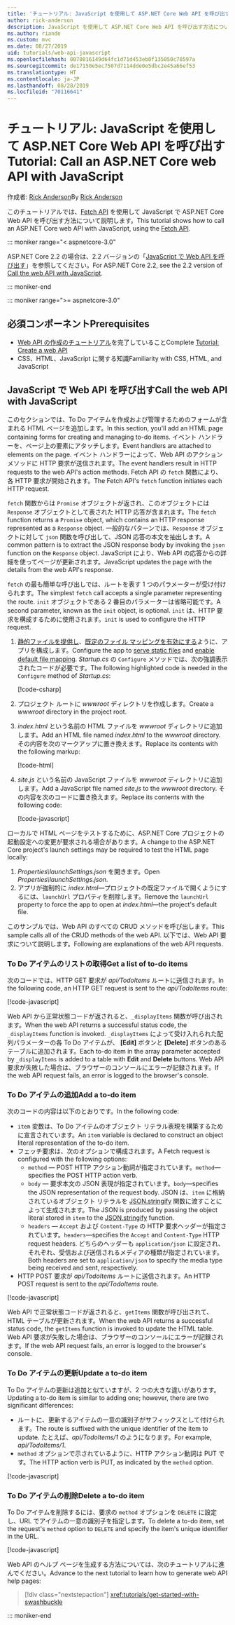 ```yaml
---
title: 'チュートリアル: JavaScript を使用して ASP.NET Core Web API を呼び出す'
author: rick-anderson
description: JavaScript を使用して ASP.NET Core Web API を呼び出す方法について説明します。
ms.author: riande
ms.custom: mvc
ms.date: 08/27/2019
uid: tutorials/web-api-javascript
ms.openlocfilehash: 0070816149d64fc1d71d453eb0f135050c78597a
ms.sourcegitcommit: de17150e5ec7507d7114dde0e5dbc2e45a66ef53
ms.translationtype: HT
ms.contentlocale: ja-JP
ms.lasthandoff: 08/28/2019
ms.locfileid: "70116641"
---
```

# <a name="tutorial-call-an-aspnet-core-web-api-with-javascript"></a><span data-ttu-id="17a14-103">チュートリアル: JavaScript を使用して ASP.NET Core Web API を呼び出す</span><span class="sxs-lookup"><span data-stu-id="17a14-103">Tutorial: Call an ASP.NET Core web API with JavaScript</span></span>

<span data-ttu-id="17a14-104">作成者: [Rick Anderson](https://twitter.com/RickAndMSFT)</span><span class="sxs-lookup"><span data-stu-id="17a14-104">By [Rick Anderson](https://twitter.com/RickAndMSFT)</span></span>

<span data-ttu-id="17a14-105">このチュートリアルでは、[Fetch API](https://developer.mozilla.org/docs/Web/API/Fetch_API) を使用して JavaScript で ASP.NET Core Web API を呼び出す方法について説明します。</span><span class="sxs-lookup"><span data-stu-id="17a14-105">This tutorial shows how to call an ASP.NET Core web API with JavaScript, using the [Fetch API](https://developer.mozilla.org/docs/Web/API/Fetch_API).</span></span>

::: moniker range="< aspnetcore-3.0"

<span data-ttu-id="17a14-106">ASP.NET Core 2.2 の場合は、2.2 バージョンの「[JavaScript で Web API を呼び出す](xref:tutorials/first-web-api#call-the-web-api-with-javascript)」を参照してください。</span><span class="sxs-lookup"><span data-stu-id="17a14-106">For ASP.NET Core 2.2, see the 2.2 version of [Call the web API with JavaScript](xref:tutorials/first-web-api#call-the-web-api-with-javascript).</span></span>

::: moniker-end

::: moniker range=">= aspnetcore-3.0"

## <a name="prerequisites"></a><span data-ttu-id="17a14-107">必須コンポーネント</span><span class="sxs-lookup"><span data-stu-id="17a14-107">Prerequisites</span></span>

* <span data-ttu-id="17a14-108">[Web API の作成のチュートリアル](xref:tutorials/first-web-api)を完了していること</span><span class="sxs-lookup"><span data-stu-id="17a14-108">Complete [Tutorial: Create a web API](xref:tutorials/first-web-api)</span></span>
* <span data-ttu-id="17a14-109">CSS、HTML、JavaScript に関する知識</span><span class="sxs-lookup"><span data-stu-id="17a14-109">Familiarity with CSS, HTML, and JavaScript</span></span>

## <a name="call-the-web-api-with-javascript"></a><span data-ttu-id="17a14-110">JavaScript で Web API を呼び出す</span><span class="sxs-lookup"><span data-stu-id="17a14-110">Call the web API with JavaScript</span></span>

<span data-ttu-id="17a14-111">このセクションでは、To Do アイテムを作成および管理するためのフォームが含まれる HTML ページを追加します。</span><span class="sxs-lookup"><span data-stu-id="17a14-111">In this section, you'll add an HTML page containing forms for creating and managing to-do items.</span></span> <span data-ttu-id="17a14-112">イベント ハンドラーを、ページ上の要素にアタッチします。</span><span class="sxs-lookup"><span data-stu-id="17a14-112">Event handlers are attached to elements on the page.</span></span> <span data-ttu-id="17a14-113">イベント ハンドラーによって、Web API のアクション メソッドに HTTP 要求が送信されます。</span><span class="sxs-lookup"><span data-stu-id="17a14-113">The event handlers result in HTTP requests to the web API's action methods.</span></span> <span data-ttu-id="17a14-114">Fetch API の `fetch` 関数により、各 HTTP 要求が開始されます。</span><span class="sxs-lookup"><span data-stu-id="17a14-114">The Fetch API's `fetch` function initiates each HTTP request.</span></span>

<span data-ttu-id="17a14-115">`fetch` 関数からは `Promise` オブジェクトが返され、このオブジェクトには `Response` オブジェクトとして表された HTTP 応答が含まれます。</span><span class="sxs-lookup"><span data-stu-id="17a14-115">The `fetch` function returns a `Promise` object, which contains an HTTP response represented as a `Response` object.</span></span> <span data-ttu-id="17a14-116">一般的なパターンでは、`Response` オブジェクトに対して `json` 関数を呼び出して、JSON 応答の本文を抽出します。</span><span class="sxs-lookup"><span data-stu-id="17a14-116">A common pattern is to extract the JSON response body by invoking the `json` function on the `Response` object.</span></span> <span data-ttu-id="17a14-117">JavaScript により、Web API の応答からの詳細を使ってページが更新されます。</span><span class="sxs-lookup"><span data-stu-id="17a14-117">JavaScript updates the page with the details from the web API's response.</span></span>

<span data-ttu-id="17a14-118">`fetch` の最も簡単な呼び出しでは、ルートを表す 1 つのパラメーターが受け付けられます。</span><span class="sxs-lookup"><span data-stu-id="17a14-118">The simplest `fetch` call accepts a single parameter representing the route.</span></span> <span data-ttu-id="17a14-119">`init` オブジェクトである 2 番目のパラメーターは省略可能です。</span><span class="sxs-lookup"><span data-stu-id="17a14-119">A second parameter, known as the `init` object, is optional.</span></span> <span data-ttu-id="17a14-120">`init` は、HTTP 要求を構成するために使用されます。</span><span class="sxs-lookup"><span data-stu-id="17a14-120">`init` is used to configure the HTTP request.</span></span>

1. <span data-ttu-id="17a14-121">[静的ファイルを提供し](/dotnet/api/microsoft.aspnetcore.builder.staticfileextensions.usestaticfiles#Microsoft_AspNetCore_Builder_StaticFileExtensions_UseStaticFiles_Microsoft_AspNetCore_Builder_IApplicationBuilder_)、[既定のファイル マッピングを有効にする](/dotnet/api/microsoft.aspnetcore.builder.defaultfilesextensions.usedefaultfiles#Microsoft_AspNetCore_Builder_DefaultFilesExtensions_UseDefaultFiles_Microsoft_AspNetCore_Builder_IApplicationBuilder_)ように、アプリを構成します。</span><span class="sxs-lookup"><span data-stu-id="17a14-121">Configure the app to [serve static files](/dotnet/api/microsoft.aspnetcore.builder.staticfileextensions.usestaticfiles#Microsoft_AspNetCore_Builder_StaticFileExtensions_UseStaticFiles_Microsoft_AspNetCore_Builder_IApplicationBuilder_) and [enable default file mapping](/dotnet/api/microsoft.aspnetcore.builder.defaultfilesextensions.usedefaultfiles#Microsoft_AspNetCore_Builder_DefaultFilesExtensions_UseDefaultFiles_Microsoft_AspNetCore_Builder_IApplicationBuilder_).</span></span> <span data-ttu-id="17a14-122">*Startup.cs* の `Configure` メソッドでは、次の強調表示されたコードが必要です。</span><span class="sxs-lookup"><span data-stu-id="17a14-122">The following highlighted code is needed in the `Configure` method of *Startup.cs*:</span></span>

    [!code-csharp[](first-web-api/samples/3.0/TodoApi/StartupJavaScript.cs?highlight=8-9&name=snippet_configure)]

1. <span data-ttu-id="17a14-123">プロジェクト ルートに *wwwroot* ディレクトリを作成します。</span><span class="sxs-lookup"><span data-stu-id="17a14-123">Create a *wwwroot* directory in the project root.</span></span>

1. <span data-ttu-id="17a14-124">*index.html* という名前の HTML ファイルを *wwwroot* ディレクトリに追加します。</span><span class="sxs-lookup"><span data-stu-id="17a14-124">Add an HTML file named *index.html* to the *wwwroot* directory.</span></span> <span data-ttu-id="17a14-125">その内容を次のマークアップに置き換えます。</span><span class="sxs-lookup"><span data-stu-id="17a14-125">Replace its contents with the following markup:</span></span>

    [!code-html[](first-web-api/samples/3.0/TodoApi/wwwroot/index.html)]

1. <span data-ttu-id="17a14-126">*site.js* という名前の JavaScript ファイルを *wwwroot* ディレクトリに追加します。</span><span class="sxs-lookup"><span data-stu-id="17a14-126">Add a JavaScript file named *site.js* to the *wwwroot* directory.</span></span> <span data-ttu-id="17a14-127">その内容を次のコードに置き換えます。</span><span class="sxs-lookup"><span data-stu-id="17a14-127">Replace its contents with the following code:</span></span>

    [!code-javascript[](first-web-api/samples/3.0/TodoApi/wwwroot/js/site.js?name=snippet_SiteJs)]

<span data-ttu-id="17a14-128">ローカルで HTML ページをテストするために、ASP.NET Core プロジェクトの起動設定への変更が要求される場合があります。</span><span class="sxs-lookup"><span data-stu-id="17a14-128">A change to the ASP.NET Core project's launch settings may be required to test the HTML page locally:</span></span>

1. <span data-ttu-id="17a14-129">*Properties\launchSettings.json* を開きます。</span><span class="sxs-lookup"><span data-stu-id="17a14-129">Open *Properties\launchSettings.json*.</span></span>
1. <span data-ttu-id="17a14-130">アプリが強制的に *index.html*&mdash;プロジェクトの既定ファイルで開くようにするには、`launchUrl` プロパティを削除します。</span><span class="sxs-lookup"><span data-stu-id="17a14-130">Remove the `launchUrl` property to force the app to open at *index.html*&mdash;the project's default file.</span></span>

<span data-ttu-id="17a14-131">このサンプルでは、Web API のすべての CRUD メソッドを呼び出します。</span><span class="sxs-lookup"><span data-stu-id="17a14-131">This sample calls all of the CRUD methods of the web API.</span></span> <span data-ttu-id="17a14-132">以下では、Web API 要求について説明します。</span><span class="sxs-lookup"><span data-stu-id="17a14-132">Following are explanations of the web API requests.</span></span>

### <a name="get-a-list-of-to-do-items"></a><span data-ttu-id="17a14-133">To Do アイテムのリストの取得</span><span class="sxs-lookup"><span data-stu-id="17a14-133">Get a list of to-do items</span></span>

<span data-ttu-id="17a14-134">次のコードでは、HTTP GET 要求が *api/TodoItems* ルートに送信されます。</span><span class="sxs-lookup"><span data-stu-id="17a14-134">In the following code, an HTTP GET request is sent to the *api/TodoItems* route:</span></span>

[!code-javascript[](first-web-api/samples/3.0/TodoApi/wwwroot/js/site.js?name=snippet_GetItems)]

<span data-ttu-id="17a14-135">Web API から正常状態コードが返されると、`_displayItems` 関数が呼び出されます。</span><span class="sxs-lookup"><span data-stu-id="17a14-135">When the web API returns a successful status code, the `_displayItems` function is invoked.</span></span> <span data-ttu-id="17a14-136">`_displayItems` によって受け入れられた配列パラメーターの各 To Do アイテムが、 **[Edit]** ボタンと **[Delete]** ボタンのあるテーブルに追加されます。</span><span class="sxs-lookup"><span data-stu-id="17a14-136">Each to-do item in the array parameter accepted by `_displayItems` is added to a table with **Edit** and **Delete** buttons.</span></span> <span data-ttu-id="17a14-137">Web API 要求が失敗した場合は、ブラウザーのコンソールにエラーが記録されます。</span><span class="sxs-lookup"><span data-stu-id="17a14-137">If the web API request fails, an error is logged to the browser's console.</span></span>

### <a name="add-a-to-do-item"></a><span data-ttu-id="17a14-138">To Do アイテムの追加</span><span class="sxs-lookup"><span data-stu-id="17a14-138">Add a to-do item</span></span>

<span data-ttu-id="17a14-139">次のコードの内容は以下のとおりです。</span><span class="sxs-lookup"><span data-stu-id="17a14-139">In the following code:</span></span>

* <span data-ttu-id="17a14-140">`item` 変数は、To Do アイテムのオブジェクト リテラル表現を構築するために宣言されています。</span><span class="sxs-lookup"><span data-stu-id="17a14-140">An `item` variable is declared to construct an object literal representation of the to-do item.</span></span>
* <span data-ttu-id="17a14-141">フェッチ要求は、次のオプションで構成されます。</span><span class="sxs-lookup"><span data-stu-id="17a14-141">A Fetch request is configured with the following options:</span></span>
    * <span data-ttu-id="17a14-142">`method` &mdash; POST HTTP アクション動詞が指定されています。</span><span class="sxs-lookup"><span data-stu-id="17a14-142">`method`&mdash;specifies the POST HTTP action verb.</span></span>
    * <span data-ttu-id="17a14-143">`body` &mdash; 要求本文の JSON 表現が指定されています。</span><span class="sxs-lookup"><span data-stu-id="17a14-143">`body`&mdash;specifies the JSON representation of the request body.</span></span> <span data-ttu-id="17a14-144">JSON は、`item` に格納されているオブジェクト リテラルを [JSON.stringify](https://developer.mozilla.org/docs/Web/JavaScript/Reference/Global_Objects/JSON/stringify) 関数に渡すことによって生成されます。</span><span class="sxs-lookup"><span data-stu-id="17a14-144">The JSON is produced by passing the object literal stored in `item` to the [JSON.stringify](https://developer.mozilla.org/docs/Web/JavaScript/Reference/Global_Objects/JSON/stringify) function.</span></span>
    * <span data-ttu-id="17a14-145">`headers` &mdash; `Accept` および `Content-Type` の HTTP 要求ヘッダーが指定されています。</span><span class="sxs-lookup"><span data-stu-id="17a14-145">`headers`&mdash;specifies the `Accept` and `Content-Type` HTTP request headers.</span></span> <span data-ttu-id="17a14-146">どちらのヘッダーも `application/json` に設定され、それぞれ、受信および送信されるメディアの種類が指定されています。</span><span class="sxs-lookup"><span data-stu-id="17a14-146">Both headers are set to `application/json` to specify the media type being received and sent, respectively.</span></span>
* <span data-ttu-id="17a14-147">HTTP POST 要求が *api/TodoItems* ルートに送信されます。</span><span class="sxs-lookup"><span data-stu-id="17a14-147">An HTTP POST request is sent to the *api/TodoItems* route.</span></span>

[!code-javascript[](first-web-api/samples/3.0/TodoApi/wwwroot/js/site.js?name=snippet_AddItem)]

<span data-ttu-id="17a14-148">Web API で正常状態コードが返されると、`getItems` 関数が呼び出されて、HTML テーブルが更新されます。</span><span class="sxs-lookup"><span data-stu-id="17a14-148">When the web API returns a successful status code, the `getItems` function is invoked to update the HTML table.</span></span> <span data-ttu-id="17a14-149">Web API 要求が失敗した場合は、ブラウザーのコンソールにエラーが記録されます。</span><span class="sxs-lookup"><span data-stu-id="17a14-149">If the web API request fails, an error is logged to the browser's console.</span></span>

### <a name="update-a-to-do-item"></a><span data-ttu-id="17a14-150">To Do アイテムの更新</span><span class="sxs-lookup"><span data-stu-id="17a14-150">Update a to-do item</span></span>

<span data-ttu-id="17a14-151">To Do アイテムの更新は追加と似ていますが、2 つの大きな違いがあります。</span><span class="sxs-lookup"><span data-stu-id="17a14-151">Updating a to-do item is similar to adding one; however, there are two significant differences:</span></span>

* <span data-ttu-id="17a14-152">ルートに、更新するアイテムの一意の識別子がサフィックスとして付けられます。</span><span class="sxs-lookup"><span data-stu-id="17a14-152">The route is suffixed with the unique identifier of the item to update.</span></span> <span data-ttu-id="17a14-153">たとえば、*api/TodoItems/1* のようになります。</span><span class="sxs-lookup"><span data-stu-id="17a14-153">For example, *api/TodoItems/1*.</span></span>
* <span data-ttu-id="17a14-154">`method` オプションで示されているように、HTTP アクション動詞は PUT です。</span><span class="sxs-lookup"><span data-stu-id="17a14-154">The HTTP action verb is PUT, as indicated by the `method` option.</span></span>

[!code-javascript[](first-web-api/samples/3.0/TodoApi/wwwroot/js/site.js?name=snippet_UpdateItem)]

### <a name="delete-a-to-do-item"></a><span data-ttu-id="17a14-155">To Do アイテムの削除</span><span class="sxs-lookup"><span data-stu-id="17a14-155">Delete a to-do item</span></span>

<span data-ttu-id="17a14-156">To Do アイテムを削除するには、要求の `method` オプションを `DELETE` に設定し、URL でアイテムの一意の識別子を指定します。</span><span class="sxs-lookup"><span data-stu-id="17a14-156">To delete a to-do item, set the request's `method` option to `DELETE` and specify the item's unique identifier in the URL.</span></span>

[!code-javascript[](first-web-api/samples/3.0/TodoApi/wwwroot/js/site.js?name=snippet_DeleteItem)]

<span data-ttu-id="17a14-157">Web API のヘルプ ページを生成する方法については、次のチュートリアルに進んでください。</span><span class="sxs-lookup"><span data-stu-id="17a14-157">Advance to the next tutorial to learn how to generate web API help pages:</span></span>

> [!div class="nextstepaction"]
> <xref:tutorials/get-started-with-swashbuckle>

::: moniker-end
